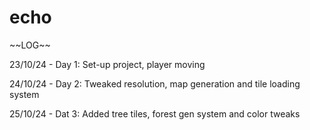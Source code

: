 # echo

\~\~LOG\~\~

23/10/24 - Day 1: Set-up project, player moving

24/10/24 - Day 2: Tweaked resolution, map generation and tile loading system

25/10/24 - Dat 3: Added tree tiles, forest gen system and color tweaks